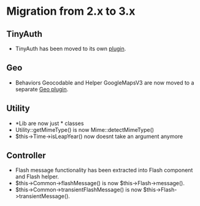 # Migration from 2.x to 3.x

## TinyAuth
- TinyAuth has been moved to its own [plugin](https://github.com/dereuromark/cakephp-tinyauth).

## Geo
- Behaviors Geocodable and Helper GoogleMapsV3 are now moved to a separate [Geo plugin](https://github.com/dereuromark/cakephp-geo).

## Utility
- *Lib are now just * classes
- Utility::getMimeType() is now Mime::detectMimeType()
- $this->Time->isLeapYear() now doesnt take an argument anymore

## Controller
- Flash message functionality has been extracted into Flash component and Flash helper.
- $this->Common->flashMessage() is now $this->Flash->message().
- $this->Common->transientFlashMessage() is now $this->Flash->transientMessage().

